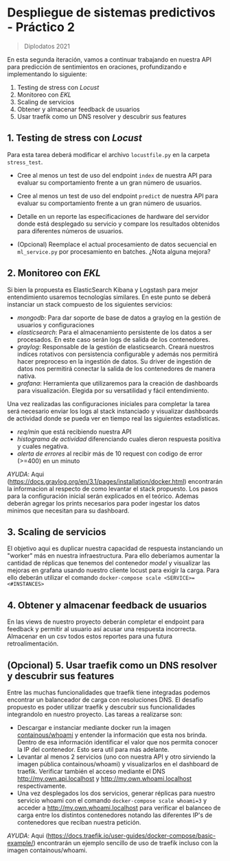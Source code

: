# Despliegue de sistemas predictivos - Práctico 2
> Diplodatos 2021

En esta segunda iteración, vamos a continuar trabajando en nuestra API para predicción de sentimientos en oraciones, profundizando e implementando lo siguiente:

1. Testing de stress con *Locust*
2. Monitoreo con *EKL*
3. Scaling de servicios
4. Obtener y almacenar feedback de usuarios
5. Usar traefik como un DNS resolver y descubrir sus features

## 1. Testing de stress con *Locust*

Para esta tarea deberá modificar el archivo `locustfile.py` en la carpeta `stress_test`.

- Cree al menos un test de uso del endpoint `index` de nuestra API para evaluar su comportamiento frente a un gran número de usuarios.

- Cree al menos un test de uso del endpoint `predict` de nuestra API para evaluar su comportamiento frente a un gran número de usuarios.

- Detalle en un reporte las especificaciones de hardware del servidor donde está desplegado su servicio y compare los resultados obtenidos para diferentes números de usuarios.

- (Opcional) Reemplace el actual procesamiento de datos secuencial en `ml_service.py` por procesamiento en batches. ¿Nota alguna mejora?

## 2. Monitoreo con *EKL*

Si bien la propuesta es ElasticSearch Kibana y Logstash para mejor entendimiento usaremos tecnologías similares. En este punto se deberá instanciar un stack compuesto de los siguientes servicios:
  - *mongodb*: Para dar soporte de base de datos a graylog en la gestión de usuarios y configuraciones
  - *elasticsearch*: Para el almacenamiento persistente de los datos a ser procesados. En este caso serán logs de salida de los contenedores.
  - *graylog*: Responsable de la gestión de elasticsearch. Creará nuestros indices rotativos con persistencia configurable y además nos permitirá hacer preproceso en la ingestión de datos. Su driver de ingestión de datos nos permitirá conectar la salida de los contenedores de manera nativa.
  - *grafana*: Herramienta que utilizaremos para la creación de dashboards para visualización. Elegida por su versatilidad y fácil entendimiento.

Una vez realizadas las configuraciones iniciales para completar la tarea será necesario enviar los logs al stack instanciado y visualizar dashboards de actividad donde se pueda ver en tiempo real las siguientes estadísticas.

- *req/min* que está recibiendo nuestra API
- *histograma de actividad* diferenciando cuales dieron respuesta positiva y cuales negativa.
- *alerta de errores* al recibir más de 10 request con codigo de error (>=400) en un minuto

*AYUDA*: Aqui (https://docs.graylog.org/en/3.1/pages/installation/docker.html) encontrarán la informacion al respecto de como levantar el stack propuesto. Los pasos para la configuración inicial serán explicados en el teórico. Ademas deberán agregar los prints necesarios para poder ingestar los datos minimos que necesitan para su dashboard.

## 3. Scaling de servicios

El objetivo aqui es duplicar nuestra capacidad de respuesta instanciando un "worker" más en nuestra infraestructura. Para ello deberíamos aumentar la cantidad de réplicas que tenemos del contenedor *model* y visualizar las mejoras en grafana usando nuestro cliente locust para exigir la carga. Para ello deberán utilizar el comando `docker-compose scale <SERVICE>=<#INSTANCES>`

## 4. Obtener y almacenar feedback de usuarios
En las views de nuestro proyecto deberán completar el endpoint para feedback y permitir al usuario así acusar una respuesta incorrecta. Almacenar en un csv todos estos reportes para una futura retroalimentación.

## (Opcional) 5. Usar traefik como un DNS resolver y descubrir sus features
Entre las muchas funcionalidades que traefik tiene integradas podemos encontrar un balanceador de carga con resoluciones DNS.
El desafío propuesto es poder utilizar traefik y descubrir sus funcionalidades integrandolo en nuestro proyecto. Las tareas a realizarse son:

- Descargar e instanciar mediante docker run la imagen [containous/whoami](https://hub.docker.com/r/containous/whoami) y entender la información que esta nos brinda. Dentro de esa información identificar el valor que nos permita conocer la IP del contenedor. Esto sera util para más adelante.
- Levantar al menos 2 servicios (uno con nuestra API y otro sirviendo la imagen pública containous/whoami) y visualizarlos en el dashboard de traefik. Verificar también el acceso mediante el DNS http://my.own.api.localhost y http://my.own.whoami.localhost respectivamente.
- Una vez desplegados los dos servicios, generar réplicas para nuestro servicio whoami con el comando `docker-compose scale whoami=3` y acceder a http://my.own.whoami.localhost para verificar el balanceo de carga entre los distintos contenedores notando las diferentes IP's de contenedores que reciban nuestra petición.

*AYUDA*: Aqui (https://docs.traefik.io/user-guides/docker-compose/basic-example/) encontrarán un ejemplo sencillo de uso de traefik incluso con la imagen containous/whoami.

